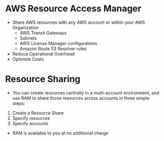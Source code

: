 
# AWS Resource Access Manager
- Share AWS resources with any AWS account or within your AWS Organization
  - AWS Transit Gateways
  - Subnets
  - AWS License Manager configurations
  - Amazon Route 53 Resolver rules
- Reduce Operational Overhead
- Optimize Costs
# Resource Sharing
- You can create resources centrally in a multi-account environment, and use RAM to share those resources across accounts 
  in three simple steps: 
1. Create a Resource Share
2. Specify resources
3. Specify accounts
- RAM is available to you at no additional charge